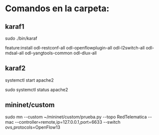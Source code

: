 # Comandos en la carpeta:
## karaf1
sudo ./bin/karaf

feature:install odl-restconf-all odl-openflowplugin-all odl-l2switch-all odl-mdsal-all odl-yangtools-common odl-dlux-all
## karaf2

systemctl start apache2

sudo systemctl status apache2


## mininet/custom

sudo mn --custom ~/mininet/custom/prueba.py --topo RedTelematica --mac --controller=remote,ip=127.0.0.1,port=6633 --switch ovs,protocols=OpenFlow13
